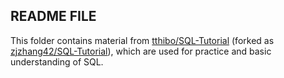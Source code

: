 ## README FILE
This folder contains material from [tthibo/SQL-Tutorial](https://github.com/tthibo/SQL-Tutorial) (forked as [zjzhang42/SQL-Tutorial](https://github.com/zjzhang42/SQL-Tutorial)), which are used for practice and basic understanding of SQL. 
